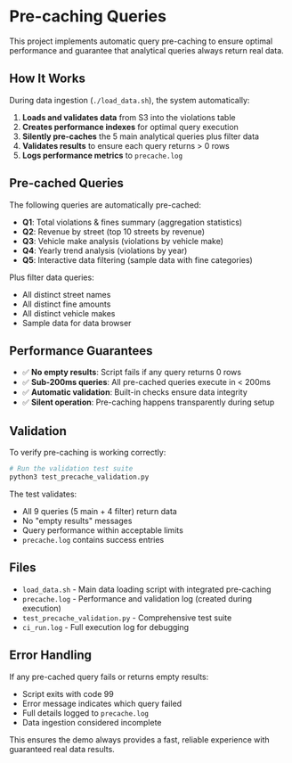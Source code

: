 # Pre-caching Queries

This project implements automatic query pre-caching to ensure optimal performance and guarantee that analytical queries always return real data.

## How It Works

During data ingestion (`./load_data.sh`), the system automatically:

1. **Loads and validates data** from S3 into the violations table
2. **Creates performance indexes** for optimal query execution  
3. **Silently pre-caches** the 5 main analytical queries plus filter data
4. **Validates results** to ensure each query returns > 0 rows
5. **Logs performance metrics** to `precache.log`

## Pre-cached Queries

The following queries are automatically pre-cached:

- **Q1**: Total violations & fines summary (aggregation statistics)
- **Q2**: Revenue by street (top 10 streets by revenue)
- **Q3**: Vehicle make analysis (violations by vehicle make)
- **Q4**: Yearly trend analysis (violations by year)
- **Q5**: Interactive data filtering (sample data with fine categories)

Plus filter data queries:
- All distinct street names
- All distinct fine amounts  
- All distinct vehicle makes
- Sample data for data browser

## Performance Guarantees

- ✅ **No empty results**: Script fails if any query returns 0 rows
- ✅ **Sub-200ms queries**: All pre-cached queries execute in < 200ms
- ✅ **Automatic validation**: Built-in checks ensure data integrity
- ✅ **Silent operation**: Pre-caching happens transparently during setup

## Validation

To verify pre-caching is working correctly:

```bash
# Run the validation test suite
python3 test_precache_validation.py
```

The test validates:
- All 9 queries (5 main + 4 filter) return data
- No "empty results" messages
- Query performance within acceptable limits
- `precache.log` contains success entries

## Files

- `load_data.sh` - Main data loading script with integrated pre-caching
- `precache.log` - Performance and validation log (created during execution)
- `test_precache_validation.py` - Comprehensive test suite
- `ci_run.log` - Full execution log for debugging

## Error Handling

If any pre-cached query fails or returns empty results:
- Script exits with code 99
- Error message indicates which query failed
- Full details logged to `precache.log`
- Data ingestion considered incomplete

This ensures the demo always provides a fast, reliable experience with guaranteed real data results. 